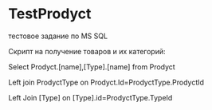 # TestProdyct
тестовое задание по MS SQL

Скрипт на получение товаров и их категорий:

Select Prodyct.[name],[Type].[name] from Prodyct

Left join ProdyctType on Prodyct.Id=ProdyctType.ProdyctId

Left Join [Type] on [Type].id=ProdyctType.TypeId
